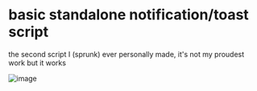 # basic standalone notification/toast script
the second script I (sprunk) ever personally made, it's not my proudest work but it works

![image](https://github.com/incompetentdevs/fivem1/assets/158991746/6cafdf8a-08e3-4879-9b24-b60b000f0328)
